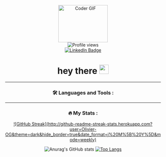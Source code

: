 <div id="header" align="center">
  <img src="https://media.giphy.com/media/v1.Y2lkPTc5MGI3NjExZjVmZmY5YTQwNWQ1OTk3YTVkOGI1YTZjNDk4MWJjMjEzMDEyMmQ0ZiZjdD1z/3iyKHMIKg5VWG6qHUm/giphy.gif" width="160" height="121" alt="Coder GIF"/>
  
  <div>
     <img src="https://komarev.com/ghpvc/?username=Olivier-OG&style=flat-square&color=blue" alt="Profile views"/>
  </div>
 
  <div id="badges">
    <a href="https://www.linkedin.com/in/olivier-gilquin-293112238/" target="_blank"> 
      <img src="https://img.shields.io/badge/LinkedIn-blue?logo=linkedin&logoColor=white&style=for-the-badge" alt="LinkedIn Badge"/>
    </a>
  </div>
  
  
  <h1>
    hey there
    <img src="https://media.giphy.com/media/hvRJCLFzcasrR4ia7z/giphy.gif" width="30px"/>
  </h1>
  
  

  ---

  ### :hammer_and_wrench: Languages and Tools :
  
  

  ---
  
  ### :fire: My Stats :
  
  [![GitHub Streak](http://github-readme-streak-stats.herokuapp.com?user=Olivier-         OG&theme=dark&hide_border=true&date_format=j%20M%5B%20Y%5D&mode=weekly)](https://git.io/streak-stats)

  ![Anurag's GitHub stats](https://github-readme-stats.vercel.app/api?username=anuraghazra&show_icons=true&theme=transparent)
  [![Top Langs](https://github-readme-stats.vercel.app/api/top-langs/?username=Olivier-OG&layout=compact&theme=vision-friendly-dark)](https://github.com/anuraghazra/github-readme-stats)

</div>
